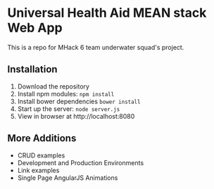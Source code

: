 # Universal Health Aid MEAN stack Web App

This is a repo for MHack 6 team underwater squad's project.

## Installation
1. Download the repository
2. Install npm modules: `npm install`
3. Install bower dependencies `bower install`
4. Start up the server: `node server.js`
5. View in browser at http://localhost:8080

## More Additions
- CRUD examples
- Development and Production Environments
- Link examples
- Single Page AngularJS Animations
